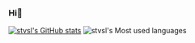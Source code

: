 ### Hi👋
[![stvsl's GitHub stats](https://github-readme-stats.vercel.app/api?username=stvsl)](https://github.com/stvsl/github-readme-stats)
![stvsl's Most used languages](https://github-readme-stats.vercel.app/api/top-langs?username=stvsl&show_icons=true&count_private=true&theme=gotham)
<!--
**stvsl/stvsl** is a ✨ _special_ ✨ repository because its `README.md` (this file) appears on your GitHub profile.

Here are some ideas to get you started:

- 🔭 I’m currently working on ...
- 🌱 I’m currently learning ...
- 👯 I’m looking to collaborate on ...
- 🤔 I’m looking for help with ...
- 💬 Ask me about ...
- 📫 How to reach me: ...
- 😄 Pronouns: ...
- ⚡ Fun fact: ...
-->
